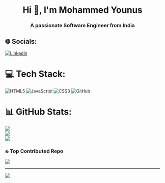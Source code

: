 <h1 align="center">Hi 👋, I'm Mohammed Younus</h1>
<h3 align="center">A passionate Software Engineer from India</h3>


## 🌐 Socials:
[![LinkedIn](https://img.shields.io/badge/LinkedIn-%230077B5.svg?logo=linkedin&logoColor=white)](https://linkedin.com/in/https://www.linkedin.com/in/mohammed-younus-0667712b9/) 

# 💻 Tech Stack:
![HTML5](https://img.shields.io/badge/html5-%23E34F26.svg?style=for-the-badge&logo=html5&logoColor=white) ![JavaScript](https://img.shields.io/badge/javascript-%23323330.svg?style=for-the-badge&logo=javascript&logoColor=%23F7DF1E) ![CSS3](https://img.shields.io/badge/css3-%231572B6.svg?style=for-the-badge&logo=css3&logoColor=white) ![GitHub](https://img.shields.io/badge/github-%23121011.svg?style=for-the-badge&logo=github&logoColor=white)
# 📊 GitHub Stats:
![](https://github-readme-stats.vercel.app/api?username=Younus927&theme=dark&hide_border=false&include_all_commits=true&count_private=false)<br/>
![](https://github-readme-streak-stats.herokuapp.com/?user=Younus927&theme=dark&hide_border=false)<br/>
![](https://github-readme-stats.vercel.app/api/top-langs/?username=Younus927&theme=dark&hide_border=false&include_all_commits=true&count_private=false&layout=compact)

### 🔝 Top Contributed Repo
![](https://github-contributor-stats.vercel.app/api?username=Younus927&limit=5&theme=dark&combine_all_yearly_contributions=true)

---
[![](https://visitcount.itsvg.in/api?id=Younus927&icon=0&color=0)](https://visitcount.itsvg.in)

<!-- Proudly created with GPRM ( https://gprm.itsvg.in ) -->
